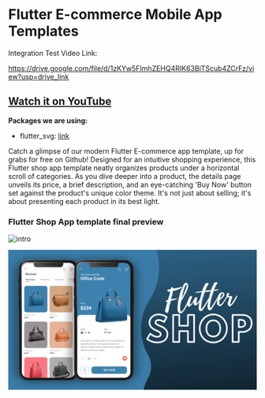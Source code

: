 # Flutter E-commerce Mobile App Templates



Integration Test Video Link: 

https://drive.google.com/file/d/1zKYw5FImhZEHQ4RIK63BiTScub4ZCrFz/view?usp=drive_link







## [Watch it on YouTube](https://youtu.be/XBKzpTz65Io)

**Packages we are using:**

- flutter_svg: [link](https://pub.dev/packages/flutter_svg)

Catch a glimpse of our modern Flutter E-commerce app template, up for grabs for free on Github! Designed for an intuitive shopping experience, this Flutter shop app template neatly organizes products under a horizontal scroll of categories. As you dive deeper into a product, the details page unveils its price, a brief description, and an eye-catching 'Buy Now' button set against the product's unique color theme. It's not just about selling; it's about presenting each product in its best light.

### Flutter Shop App template final preview

![intro](intro.gif)

![App UI](/ui.png)
